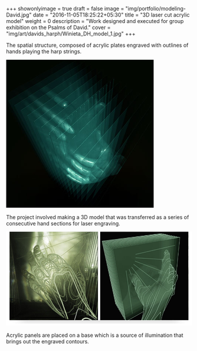 +++
showonlyimage = true
draft = false
image = "img/portfolio/modeling-David.jpg"
date = "2016-11-05T18:25:22+05:30"
title = "3D laser cut acrylic model"
weight = 0
description = "Work designed and executed for group exhibition on the Psalms of David."
cover = "img/art/davids_harph/Winieta_DH_model_1.jpg"
+++

The spatial structure, composed of acrylic plates engraved with outlines of hands playing the harp strings.
<!--more-->

![sample image](/img/art/davids_harph/Hands_model.jpg)

The project involved making a 3D model that was transferred as a series of consecutive hand sections for laser engraving.

![sample image](/img/art/davids_harph/x2_DH_model_2.jpg)

Acrylic panels are placed on a base which is a source of illumination that brings out the engraved contours.
